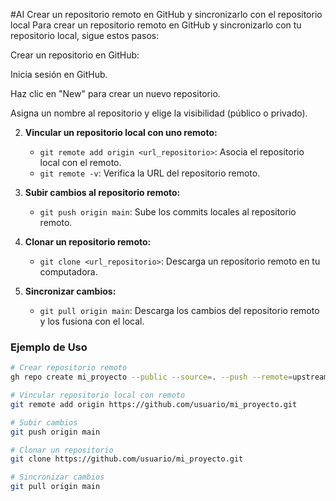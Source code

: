 #AI
Crear un repositorio remoto en GitHub y sincronizarlo con el repositorio local
Para crear un repositorio remoto en GitHub y sincronizarlo con tu repositorio local, sigue estos pasos:

Crear un repositorio en GitHub:

Inicia sesión en GitHub.

Haz clic en "New" para crear un nuevo repositorio.

Asigna un nombre al repositorio y elige la visibilidad (público o privado).

2. **Vincular un repositorio local con uno remoto:**
   - `git remote add origin <url_repositorio>`: Asocia el repositorio local con el remoto.
   - `git remote -v`: Verifica la URL del repositorio remoto.

3. **Subir cambios al repositorio remoto:**
   - `git push origin main`: Sube los commits locales al repositorio remoto.

4. **Clonar un repositorio remoto:**
   - `git clone <url_repositorio>`: Descarga un repositorio remoto en tu computadora.

5. **Sincronizar cambios:**
   - `git pull origin main`: Descarga los cambios del repositorio remoto y los fusiona con el local.

### Ejemplo de Uso

```bash
# Crear repositorio remoto
gh repo create mi_proyecto --public --source=. --push --remote=upstream

# Vincular repositorio local con remoto
git remote add origin https://github.com/usuario/mi_proyecto.git

# Subir cambios
git push origin main

# Clonar un repositorio
git clone https://github.com/usuario/mi_proyecto.git

# Sincronizar cambios
git pull origin main